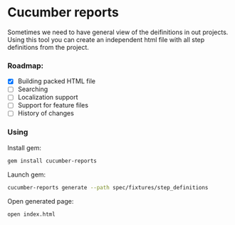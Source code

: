 # Cucumber reports

Sometimes we need to have general view of the deifinitions in out projects. Using this tool you can create an independent html file with all step definitions from the project. 

### Roadmap:
- [x] Building packed HTML file
- [ ] Searching
- [ ] Localization support
- [ ] Support for feature files
- [ ] History of changes

### Using 
Install gem:
```sh
gem install cucumber-reports
```

Launch gem:
```sh
cucumber-reports generate --path spec/fixtures/step_definitions
```

Open generated page:
```sh
open index.html
```
